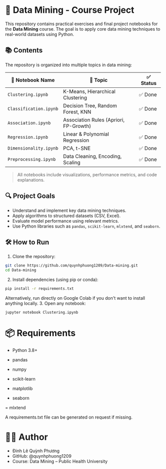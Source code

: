 # 🧠 Data Mining - Course Project

This repository contains practical exercises and final project notebooks for the **Data Mining** course. The goal is to apply core data mining techniques to real-world datasets using Python.

## 📚 Contents

The repository is organized into multiple topics in data mining:

| 📁 Notebook Name        | 📝 Topic                             | ✅ Status |
|------------------------|--------------------------------------|----------|
| `Clustering.ipynb`     | K-Means, Hierarchical Clustering     | ✅ Done   |
| `Classification.ipynb` | Decision Tree, Random Forest, KNN    | ✅ Done   |
| `Association.ipynb`    | Association Rules (Apriori, FP-Growth)| ✅ Done   |
| `Regression.ipynb`     | Linear & Polynomial Regression       | ✅ Done   |
| `Dimensionality.ipynb` | PCA, t-SNE                           | ✅ Done   |
| `Preprocessing.ipynb`  | Data Cleaning, Encoding, Scaling     | ✅ Done   |

> All notebooks include visualizations, performance metrics, and code explanations.

## 🔍 Project Goals

- Understand and implement key data mining techniques.
- Apply algorithms to structured datasets (CSV, Excel).
- Evaluate model performance using relevant metrics.
- Use Python libraries such as `pandas`, `scikit-learn`, `mlxtend`, and `seaborn`.

## 🛠️ How to Run

1. Clone the repository:
```bash
git clone https://github.com/quynhphuong1209/Data-mining.git
cd Data-mining
```
2. Install dependencies (using pip or conda):
```bash
pip install -r requirements.txt
```
Alternatively, run directly on Google Colab if you don't want to install anything locally.
3. Open any notebook:
```bash
jupyter notebook Clustering.ipynb
```
# 📦 Requirements
- Python 3.8+

- pandas

- numpy

- scikit-learn

- matplotlib

- seaborn

= mlxtend

A requirements.txt file can be generated on request if missing.

# 👩‍💻 Author
- Đinh Lê Quỳnh Phương
- GitHub: @quynhphuong1209
- Course: Data Mining – Public Health University
